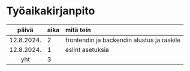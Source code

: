 # Työaikakirjanpito

|    päivä   | aika | mitä tein  |
| :---------:|:-----| :----------|
| 12.8.2024. | 2    | frontendin ja backendin alustus ja raakile |
| 12.8.2024. | 1    | eslint asetuksia |
| yht        | 3    |            | 
